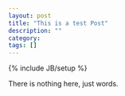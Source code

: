 ```yaml
---
layout: post
title: "This is a test Post"
description: ""
category: 
tags: []
---
```

{% include JB/setup %}

There is nothing here, just words.


